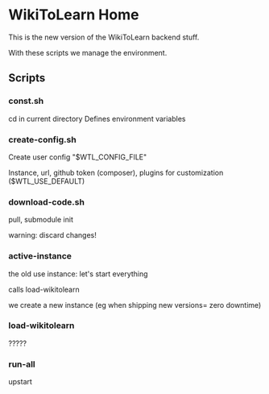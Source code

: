# WikiToLearn Home

This is the new version of the WikiToLearn backend stuff.

With these scripts we manage the environment.

## Scripts

### const.sh

cd in current directory
Defines environment variables

### create-config.sh

Create user config "$WTL\_CONFIG\_FILE"

Instance, url, github token (composer), plugins for customization  ($WTL\_USE\_DEFAULT)


### download-code.sh

pull, submodule init

warning: discard changes!

### active-instance

the old use instance: let's start everything

calls load-wikitolearn

we create a new instance (eg when shipping new versions= zero downtime)

### load-wikitolearn

?????

### run-all

upstart


